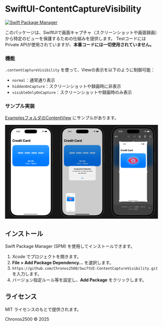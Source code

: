 # SwiftUI-ContentCaptureVisibility

[![Swift Package Manager](https://img.shields.io/badge/Swift%20Package%20Manager-compatible-brightgreen.svg)](https://github.com/apple/swift-package-manager)

このパッケージは、SwiftUIで画面キャプチャ（スクリーンショットや画面録画）から特定のビューを保護するための仕組みを提供します。
TestコードにはPrivate APIが使用されていますが、**本番コードには一切使用されていません。**

### 機能
`.contentCaptureVisibility` を使って、Viewの表示を以下のように制御可能：
-	`normal`：通常通り表示
-	`hiddenOnCapture`：スクリーンショットや録画時に非表示
- `visibleOnlyOnCapture`：スクリーンショットや録画時のみ表示

### サンプル実装
[ExamplesフォルダのContentView](Examples/ContentView.swift) にサンプルがあります。

<img src="Assets/image.png"/>


## インストール
Swift Package Manager (SPM) を使用してインストールできます。

1. Xcode でプロジェクトを開きます。
1. **File > Add Package Dependency...** を選択します。
1. `https://github.com/Chronos2500/SwiftUI-ContentCaptureVisibility.git` を入力します。
1. バージョン指定ルール等を設定し、**Add Package** をクリックします。


## ライセンス
MIT ライセンスのもとで提供されます。

Chronos2500 © 2025
